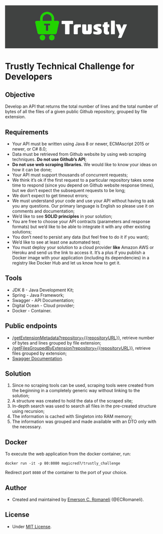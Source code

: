 ![Logo](logo.jpg)

# Trustly Technical Challenge for Developers

## Objective

Develop an API that returns the total number of lines and the total number of bytes of all the
files of a given public Github repository, grouped by file extension.

## Requirements

* Your API must be written using Java 8 or newer, ECMAscript 2015 or newer, or C# 8.0;
* Data must be retrieved from Github website by using web scraping techniques. **Do not use Github’s API**;
* **Do not use web scraping libraries.** We would like to know your ideas on how it can be done;
* Your API must support thousands of concurrent requests;
* We think it’s ok if the first request to a particular repository takes some time to respond (since you depend on Github website response times), but we don’t expect the subsequent requests to be long;
* We don’t expect to get timeout errors;
* We must understand your code and use your API without having to ask you any questions. Our primary language is English so please use it on comments and documentation;
* We’d like to see **SOLID principles** in your solution;
* You are free to choose your API contracts (parameters and response formats) but we’d like to be able to integrate it with any other existing solutions;
* You don’t need to persist any data (but feel free to do it if you want);
* We’d like to see at least one automated test;
* You must deploy your solution to a cloud provider **like** Amazon AWS or Heroku and send us the link to access it. It’s a plus if you publish a Docker image with your application (including its dependencies) in a registry like Docker Hub and let us know how to get it. 

## Tools

* JDK 8 - Java Development Kit;
* Spring - Java Framework;
* Swagger - API Documentation;
* Digital Ocean - Cloud provider;
* Docker - Container.

## Public endpoints

* [/getExtensionMetadata?repository={{repositoryURL}}](http://emersoncr.com.br:8080/getExtensionMetadata?repository=github.com/ECRomaneli/githubscraper), retrieve number of bytes and lines grouped by file extension;
* [/getFilesGroupedByExtension?repository={{repositoryURL}}](http://emersoncr.com.br:8080/getFilesGroupedByExtension?repository=github.com/ECRomaneli/githubscraper), retrieve files grouped by extension;
* [Swagger Documentation](http://emersoncr.com.br:8080/swagger-ui.html#/scraping-service).

## Solution

1. Since no scraping tools can be used, scraping tools were created from the beginning in a completely generic way without linking to the solution;
2. A structure was created to hold the data of the scraped site;
3. In-depth search was used to search all files in the pre-created structure using recursion;
4. The information is cached with Singleton into RAM memory;
5. The information was grouped and made available with an DTO only with the necessary.

## Docker

To execute the web application from the docker container, run:

    docker run -it -p 80:8080 magicred7/trustly_challenge

Redirect port `8080` of the container to the port of your choice.

## Author

* Created and maintained by [Emerson C. Romaneli](https://github.com/ECRomaneli) (@ECRomaneli).

## License

* Under [MIT License](LICENSE).